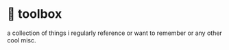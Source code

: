 # 🧰 toolbox

a collection of things i regularly reference or want to remember or any other cool misc.
